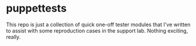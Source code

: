 # puppettests

This repo is just a collection of quick one-off tester modules that I've written to assist with some reproduction cases in the support lab. Nothing exciting, really.




